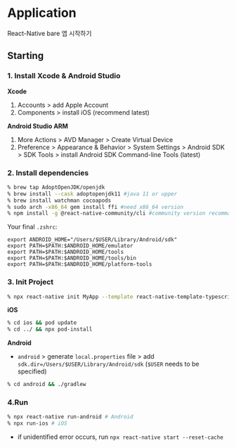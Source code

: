# Application
React-Native bare 앱 시작하기

## Starting
### 1. Install Xcode & Android Studio
__Xcode__
1. Accounts > add Apple Account
2. Components > install iOS (recommend latest)

__Android Studio ARM__
1. More Actions > AVD Manager > Create Virtual Device
2. Preference > Appearance & Behavior > System Settings > Android SDK > SDK Tools > install Android SDK Command-line Tools (latest)

### 2. Install dependencies
```zsh
% brew tap AdoptOpenJDK/openjdk
% brew install --cask adoptopenjdk11 #java 11 or upper
% brew install watchman cocoapods
% sudo arch -x86_64 gem install ffi #need x86_64 version
% npm install -g @react-native-community/cli #community version recommanded
```
Your final `.zshrc`:
```zshrc
export ANDROID_HOME="/Users/$USER/Library/Android/sdk"
export PATH=$PATH:$ANDROID_HOME/emulator
export PATH=$PATH:$ANDROID_HOME/tools
export PATH=$PATH:$ANDROID_HOME/tools/bin
export PATH=$PATH:$ANDROID_HOME/platform-tools
```
### 3. Init Project
```zsh
% npx react-native init MyApp --template react-native-template-typescript
```

__iOS__
```zsh
% cd ios && pod update
% cd ../ && npx pod-install
```

__Android__
- `android` > generate `local.properties` file > add `sdk.dir=/Users/$USER/Library/Android/sdk` (`$USER` needs to be specified)
```zsh
% cd android && ./gradlew
```


### 4.Run
```zsh
% npx react-native run-android # Android
% npx run-ios # iOS
```
- if unidentified error occurs, run `npx react-native start --reset-cache`